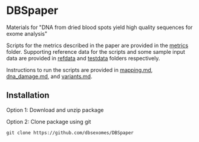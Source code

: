 # DBSpaper

Materials for "DNA from dried blood spots yield high quality sequences for exome analysis"

Scripts for the metrics described in the paper are provided in the [metrics](metrics/) folder. Supporting reference data for the scripts and some sample input data are provided in [refdata](refdata/) and [testdata](testdata/) folders respectively.

Instructions to run the scripts are provided in [mapping.md](mapping_qc.md), [dna_damage.md](dna_damage.md), and [variants.md](variants.md).

## Installation

Option 1: Download and unzip package

Option 2: Clone package using git

```
git clone https://github.com/dbsexomes/DBSpaper

```


